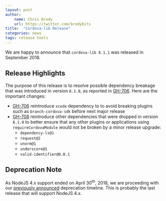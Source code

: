 ```yaml
---
layout: post
author:
    name: Chris Brody
    url: https://twitter.com/brodybits
title:  "Cordova-lib Release"
categories: news
tags: release tools
---
```


We are happy to announce that `cordova-lib 8.1.1` was released in September 2018.

## Release Highlights

The purpose of this release is to resolve possible dependency breakage that was introduced in version `8.1.0`, as reported in [GH-706](https://github.com/apache/cordova-lib/issues/706). Here are the important changes:

* [GH-706](https://github.com/apache/cordova-lib/issues/706) reintroduce `xcode` dependency to to avoid breaking plugins such as `branch-cordova-sdk` before next major release
* [GH-708](https://github.com/apache/cordova-lib/pull/708) reintroduce other dependencies that were dropped in version `8.1.0` to better ensure that any other plugins or applications using `requireCordovaModule` would not be broken by a minor release upgrade:
  - `dependency-ls@1`
  - `request@2`
  - `unorm@1`
  - `underscore@1`
  - `valid-identifier@0.0.1`

## Deprecation Note

As NodeJS 4.x support ended on April 30<sup>th</sup>, 2018, we are proceeding with our [previously announced](http://cordova.apache.org/news/2016/10/01/0.x-4.x-deprecation-timeline.html) deprecation timeline.  This is probably the last release that will support NodeJS 4.x.
